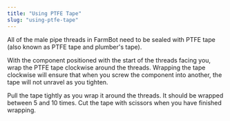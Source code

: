 ```yaml
---
title: "Using PTFE Tape"
slug: "using-ptfe-tape"
---
```


All of the male pipe threads in FarmBot need to be sealed with PTFE tape (also known as PTFE tape and plumber's tape).

With the component positioned with the start of the threads facing you, wrap the PTFE tape clockwise around the threads. Wrapping the tape clockwise will ensure that when you screw the component into another, the tape will not unravel as you tighten.


Pull the tape tightly as you wrap it around the threads. It should be wrapped between 5 and 10 times. Cut the tape with scissors when you have finished wrapping.


